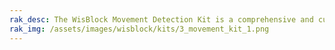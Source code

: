 ```yaml
---
rak_desc: The WisBlock Movement Detection Kit is a comprehensive and customizable IoT kit that includes contact and non-contact motion sensors like accelerometers, gyroscope, PIR and radar. It also supports different connectivity options like LoRaWAN, BLE, LTE-M and NB-IoT.
rak_img: /assets/images/wisblock/kits/3_movement_kit_1.png
---
```


<rk-redirect to="/Product-Categories/WisBlock/Kit3-movement/Overview/" />
